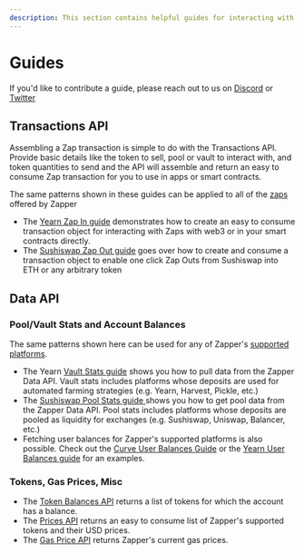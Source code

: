 ```yaml
---
description: This section contains helpful guides for interacting with Zapper APIs.
---
```


# Guides

If you'd like to contribute a guide, please reach out to us on [Discord](https://zapper.fi/discord) or [Twitter](https://twitter.com/zapper_fi)

## Transactions API

Assembling a Zap transaction is simple to do with the Transactions API. Provide basic details like the token to sell, pool or vault to interact with, and token quantities to send and the API will assemble and return an easy to consume Zap transaction for you to use in apps or smart contracts. 

The same patterns shown in these guides can be applied to all of the [zaps](../smart-contracts.md) offered by Zapper

* The [Yearn Zap In guide](yearn-zap-in.md) demonstrates how to create an easy to consume transaction object for interacting with Zaps with web3 or in your smart contracts directly.
* The [Sushiswap Zap Out guide](create-uniswapv2-zap-out.md) goes over how to create and consume a transaction object to enable one click Zap Outs from Sushiswap into ETH or any arbitrary token

## Data API

### Pool/Vault Stats and Account Balances

The same patterns shown here can be used for any of Zapper's [supported platforms](https://zapper.fi/protocols).

* The Yearn [Vault Stats guide](yearn-vault-stats.md) shows you how to pull data from the Zapper Data API. Vault stats includes platforms whose deposits are used for automated farming strategies \(e.g. Yearn, Harvest, Pickle, etc.\)
* The [Sushiswap Pool Stats guide ](sushiswap-pool-stats.md)shows you how to get pool data from the Zapper Data API. Pool stats includes platforms whose deposits are pooled as liquidity for exchanges \(e.g. Sushiswap, Uniswap, Balancer, etc.\)
* Fetching user balances for Zapper's supported platforms is also possible. Check out the [Curve User Balances Guide](curve-user-balances.md) or the [Yearn User Balances guide](yearn-user-balances.md) for an examples.

### Tokens, Gas Prices, Misc

* The [Token Balances API](get-user-token-balances.md) returns a list of tokens for which the account has a balance.
* The [Prices API](get-supported-tokens-and-prices.md) returns an easy to consume list of Zapper's supported tokens and their USD prices.
* The [Gas Price API](get-gas-price.md) returns Zapper's current gas prices.



